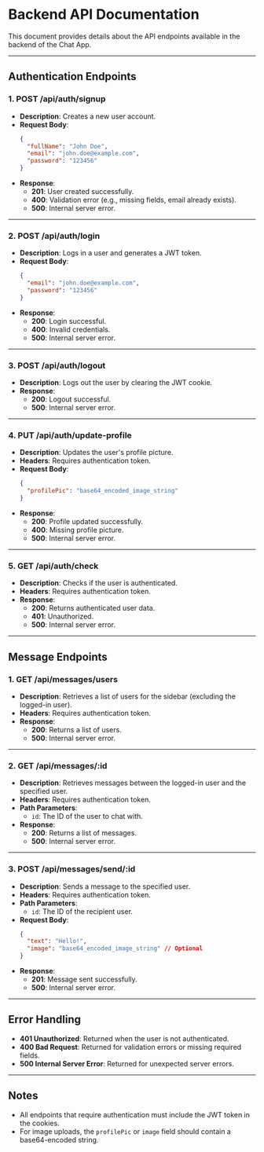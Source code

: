 # Backend API Documentation

This document provides details about the API endpoints available in the backend of the Chat App.

---

## **Authentication Endpoints**

### **1. POST /api/auth/signup**
- **Description**: Creates a new user account.
- **Request Body**:
  ```json
  {
    "fullName": "John Doe",
    "email": "john.doe@example.com",
    "password": "123456"
  }
  ```
- **Response**:
  - **201**: User created successfully.
  - **400**: Validation error (e.g., missing fields, email already exists).
  - **500**: Internal server error.

---

### **2. POST /api/auth/login**
- **Description**: Logs in a user and generates a JWT token.
- **Request Body**:
  ```json
  {
    "email": "john.doe@example.com",
    "password": "123456"
  }
  ```
- **Response**:
  - **200**: Login successful.
  - **400**: Invalid credentials.
  - **500**: Internal server error.

---

### **3. POST /api/auth/logout**
- **Description**: Logs out the user by clearing the JWT cookie.
- **Response**:
  - **200**: Logout successful.
  - **500**: Internal server error.

---

### **4. PUT /api/auth/update-profile**
- **Description**: Updates the user's profile picture.
- **Headers**: Requires authentication token.
- **Request Body**:
  ```json
  {
    "profilePic": "base64_encoded_image_string"
  }
  ```
- **Response**:
  - **200**: Profile updated successfully.
  - **400**: Missing profile picture.
  - **500**: Internal server error.

---

### **5. GET /api/auth/check**
- **Description**: Checks if the user is authenticated.
- **Headers**: Requires authentication token.
- **Response**:
  - **200**: Returns authenticated user data.
  - **401**: Unauthorized.
  - **500**: Internal server error.

---

## **Message Endpoints**

### **1. GET /api/messages/users**
- **Description**: Retrieves a list of users for the sidebar (excluding the logged-in user).
- **Headers**: Requires authentication token.
- **Response**:
  - **200**: Returns a list of users.
  - **500**: Internal server error.

---

### **2. GET /api/messages/:id**
- **Description**: Retrieves messages between the logged-in user and the specified user.
- **Headers**: Requires authentication token.
- **Path Parameters**:
  - `id`: The ID of the user to chat with.
- **Response**:
  - **200**: Returns a list of messages.
  - **500**: Internal server error.

---

### **3. POST /api/messages/send/:id**
- **Description**: Sends a message to the specified user.
- **Headers**: Requires authentication token.
- **Path Parameters**:
  - `id`: The ID of the recipient user.
- **Request Body**:
  ```json
  {
    "text": "Hello!",
    "image": "base64_encoded_image_string" // Optional
  }
  ```
- **Response**:
  - **201**: Message sent successfully.
  - **500**: Internal server error.

---

## **Error Handling**

- **401 Unauthorized**: Returned when the user is not authenticated.
- **400 Bad Request**: Returned for validation errors or missing required fields.
- **500 Internal Server Error**: Returned for unexpected server errors.

---

## **Notes**

- All endpoints that require authentication must include the JWT token in the cookies.
- For image uploads, the `profilePic` or `image` field should contain a base64-encoded string.

